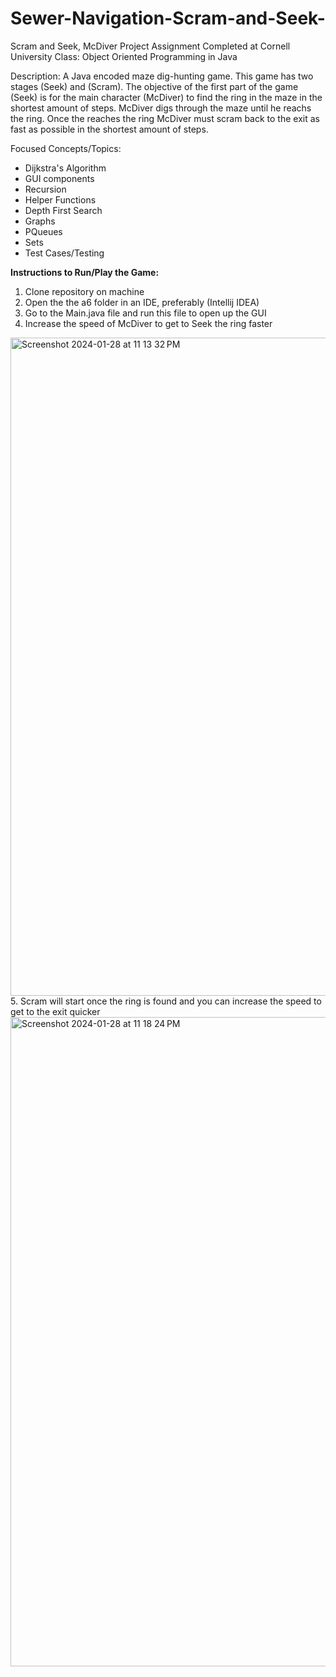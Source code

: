 # Sewer-Navigation-Scram-and-Seek-

Scram and Seek, McDiver Project 
Assignment Completed at Cornell University
Class: Object Oriented Programming in Java

Description: A Java encoded maze dig-hunting game. This game has two stages (Seek) and (Scram). The objective of the first part of the game (Seek) is for the main character (McDiver) to find the ring in the maze in the shortest amount of steps. McDiver digs through the maze until he reachs the ring. Once the reaches the ring McDiver must scram back to the exit as fast as possible in the shortest amount of steps. 

Focused Concepts/Topics:
- Dijkstra's Algorithm
- GUI components
- Recursion
- Helper Functions
- Depth First Search
- Graphs
- PQueues
- Sets
- Test Cases/Testing

**Instructions to Run/Play the Game:**
1.  Clone repository on machine
2.  Open the the a6 folder in an IDE, preferably (Intellij IDEA)
3.  Go to the Main.java file and run this file to open up the GUI
4.  Increase the speed of McDiver to get to Seek the ring faster
 <img width="1053" alt="Screenshot 2024-01-28 at 11 13 32 PM" src="https://github.com/metoajagu/Sewer-Navigation-Scram-and-Seek-/assets/157914585/2e11b916-087a-4f23-8872-705f03662cf5">
5.  Scram will start once the ring is found and you can increase the speed to get to the exit quicker
<img width="1039" alt="Screenshot 2024-01-28 at 11 18 24 PM" src="https://github.com/metoajagu/Sewer-Navigation-Scram-and-Seek-/assets/157914585/dc8538e7-1d33-4cf9-97de-8f66ba10805a">
